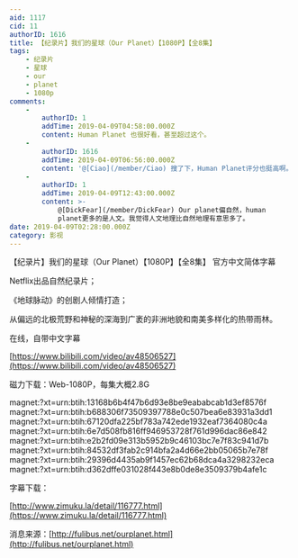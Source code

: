 ```yaml
---
aid: 1117
cid: 11
authorID: 1616
title: 【纪录片】我们的星球（Our Planet）【1080P】【全8集】
tags:
    - 纪录片
    - 星球
    - our
    - planet
    - 1080p
comments:
    -
        authorID: 1
        addTime: 2019-04-09T04:58:00.000Z
        content: Human Planet 也很好看，甚至超过这个。
    -
        authorID: 1616
        addTime: 2019-04-09T06:56:00.000Z
        content: '@[Ciao](/member/Ciao) 搜了下，Human Planet评分也挺高啊。'
    -
        authorID: 1
        addTime: 2019-04-09T12:43:00.000Z
        content: >-
            @[DickFear](/member/DickFear) Our planet偏自然，human
            planet更多的是人文。我觉得人文地理比自然地理有意思多了。
date: 2019-04-09T02:28:00.000Z
category: 影视
---
```


【纪录片】我们的星球（Our Planet）【1080P】【全8集】 官方中文简体字幕

Netflix出品自然纪录片；

《地球脉动》的创剧人倾情打造；

从偏远的北极荒野和神秘的深海到广袤的非洲地貌和南美多样化的热带雨林。

在线，自带中文字幕

[https://www.bilibili.com/video/av48506527](https://www.bilibili.com/video/av48506527)

磁力下载：Web-1080P，每集大概2.8G

magnet:?xt=urn:btih:13168b6b4f47b6d93e8be9eababcab1d3ef8576f  
magnet:?xt=urn:btih:b688306f73509397788e0c507bea6e83931a3dd1  
magnet:?xt=urn:btih:67120dfa225bf783a742ede1932eaf7364080c4a  
magnet:?xt=urn:btih:6e7d508fb816ff946953728f761d996dac86e842  
magnet:?xt=urn:btih:e2b2fd09e313b5952b9c46103bc7e7f83c941d7b  
magnet:?xt=urn:btih:84532df3fab2c914bfa2a4d66e2bb05065b7e78f  
magnet:?xt=urn:btih:29396d4435ab9f1457ec62b68dca4a3298232eca  
magnet:?xt=urn:btih:d362dffe031028f443e8b0de8e3509379b4afe1c

字幕下载：

[http://www.zimuku.la/detail/116777.html](https://www.zimuku.la/detail/116777.html)

消息来源：[http://fulibus.net/ourplanet.html](http://fulibus.net/ourplanet.html)
